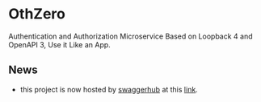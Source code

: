 # OthZero
Authentication and Authorization Microservice Based on Loopback 4 and OpenAPI 3, Use it Like an App.

## News
 - this project is now hosted by [swaggerhub](https://swagger.io/tools/swaggerhub/) at this [link](https://app.swaggerhub.com/apis/HoushvarCo/OthZero/1.0.0).
